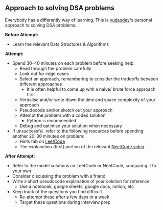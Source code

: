 ## Approach to solving DSA problems

Everybody has a differently way of learning. This is [vudaodev](https://github.com/vudaodev)'s personal approach to solving DSA problems.

**Before Attempt:**

-   Learn the relevant Data Structures & Algorithms

**Attempt:**

-   Spend 30–40 minutes on each problem before seeking help:
    -   Read through the problem carefully
    -   Look out for edge cases
    -   Select an approach, remembering to consider the tradeoffs between different approaches
        -   It is often helpful to come up with a naive/ brute force approach first
    -   Verbalise and/or write down the time and space complexity of your approach
    -   Pseudocode and/or sketch out your approach
    -   Attempt the problem with a coded solution
        -   Python is recommended
    -   Debug and optimise your solution when necessary
-   If unsuccessful, refer to the following resources before spending another 20-30 minutes on problem:
    -   Hints tab on [LeetCode](https://leetcode.com/)
    -   The explanation (first) portion of the relevant [NeetCode video](https://www.youtube.com/@NeetCodeIO)

**After Attempt:**

-   Refer to the model solutions on LeetCode or NeetCode, comparing it to your own
-   Consider discussing the problem with a friend
-   Write a short pseudocode explanation of your solution for reference
    -   Use a notebook, google sheets, google docs, notion, etc
-   Keep track of the questions you find difficult
    -   Re-attempt these after a few days or a week
    -   Target these questions during interview prep
